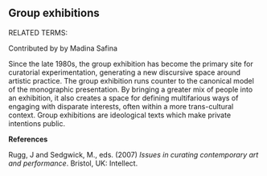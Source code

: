 ## Group exhibitions

RELATED TERMS: 

Contributed by by Madina Safina

Since the late 1980s, the group exhibition has become the primary site for curatorial experimentation, generating a new discursive space around artistic practice. The group exhibition runs counter to the canonical model of the monographic presentation. By bringing a greater mix of people into an exhibition, it also creates a space for defining multifarious ways of engaging with disparate interests, often within a more trans-cultural context. Group exhibitions are ideological texts which make private intentions public.

**References**

Rugg, J and Sedgwick, M., eds. (2007) _Issues in curating contemporary art and performance_. Bristol, UK: Intellect.



